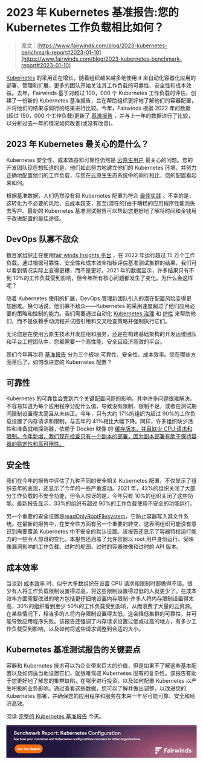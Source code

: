 # 2023 年 Kubernetes 基准报告:您的 Kubernetes 工作负载相比如何？

> 原文：[https://www.fairwinds.com/blog/2023-kubernetes-benchmark-report#2023-01-10](https://www.fairwinds.com/blog/2023-kubernetes-benchmark-report#2023-01-10)

 [Kubernetes](https://kubernetes.io/) 的采用正在增长，随着组织越来越多地使用 [](https://kubernetes.io/) it 来自动化容器化应用的部署、管理和扩展，更多的团队开始关注其工作负载的可靠性、安全性和成本效益。去年，Fairwinds 基于对超过 100，000 个 Kubernetes 工作负载的评估，创建了一份新的 Kubernetes 基准报告，旨在帮助组织更好地了解他们的容器配置，并将他们的结果与同行的结果进行比较。今年，Fairwinds 根据 2022 年的数据(超过 150，000 个工作负载)更新了 [基准报告](https://www.fairwinds.com/kubernetes-config-benchmark-report) ，并与上一年的数据进行了比较，以分析过去一年的情况如何改善(或没有改善)。

## 2023 年 Kubernetes 最关心的是什么？

Kubernetes 安全性、成本效益和可靠性仍然是 [云原生用户](https://www.cncf.io/) 最关心的问题。您的开发团队现在想知道的是，他们如此努力地建立他们的 Kubernetes 环境，并努力正确地配置他们的工作负载，与您在云原生生态系统中的同行相比，您的配置看起来如何。

根据基准数据，人们仍然没有将 Kubernetes 配置为符合 [最佳实践](https://www.fairwinds.com/blog/intro-kubernetes-best-practices) 。不幸的是，这转化为不必要的风险、云成本超支，甚至(潜在的)由于糟糕的应用程序性能而失去客户。最新的 Kubernetes 基准测试报告可以帮助您更好地了解将时间和金钱用于改进配置的最佳途径。

## DevOps 队寡不敌众

数百家组织正在使用[fair winds Insights 平台](https://www.fairwinds.com/insights) ，在 2022 年运行超过 15 万个工作负载。通过根据可靠性、安全性和成本效率指标评估基准测试集群的结果，我们可以看到情况实际上变得更糟，而不是更好。2021 年的数据显示，许多结果只有不到 10%的工作负载受到影响，但今年所有核心问题都发生了变化。为什么会这样呢？

随着 Kubernetes 使用的扩展，DevOps 管理新团队引入的潜在配置风险变得更加困难。换句话说，他们寡不敌众——Kubernetes 的采用速度超过了他们应用必要的策略和控制的能力。我们需要通过自动化 [Kubernetes 治理](https://www.fairwinds.com/blog/what-is-kubernetes-governance) 和 [护栏](https://www.fairwinds.com/kubernetes-guardrails-explained-reg) 来帮助他们，而不是依赖手动流程并试图引用和交叉检查策略并强制执行它们。

无论您是在使用云原生技术开发应用和服务，还是在构建基础架构的开发运维团队和平台工程团队中，您都需要一个高性能、安全且经济高效的平台。

我们今年再次将 [基准报告](https://www.fairwinds.com/kubernetes-config-benchmark-report) 分为三个板块:可靠性、安全性、成本效率。您在哪些方面落后了，如何改进您的 Kubernetes 配置？

## 可靠性

Kubernetes 的可靠性会受到六个关键配置问题的影响，其中许多问题很难解决。不容易知道为每个应用程序分配什么值，导致没有限制、限制不足，或者在测试期间限制设置得太高且从未纠正。今年，只有大约 17%的组织为超过 90%的工作负载设置了内存请求和限制，与去年的 41%相比大幅下降。同样，许多组织缺少活性和准备就绪探测器，依赖于 Docker 映像 的 [缓存版本，并且缺少 CPU 请求和限制。今年新增，我们现在检查只有一个副本的部署，因为副本部署有助于保持容器的稳定性和高可用性。](/blog/kubernetes-basics-tutorial-how-to-set-image-pull-policy-to-always)

## 安全性

我们在今年的报告中评估了九种不同的安全相关 Kubernetes 配置，不仅显示了组织去年的表现，还显示了今年的一些严重波动。2021 年，42%的组织关闭了大部分工作负载的不安全功能，但令人惊讶的是，今年只有 10%的组织关闭了这些功能。最新报告显示，33%的组织有超过 90%的工作负载使用不安全的功能运行。

另一个重要的安全设置是[readOnlyRootFilesystem](https://www.fairwinds.com/blog/dont-forget-to-check-kubernetes-pod-securitycontext-for-readonlyrootfilesystem)，它防止容器写入其文件系统。在最新的报告中，在安全性方面有另一个重要的转变，这表明组织可能没有意识到需要覆盖 Kubernetes 中不安全的默认设置。该报告还显示了容器特权运行能力的一些令人惊讶的变化。本报告还涵盖了允许容器以 root 用户身份运行、受映像漏洞影响的工作负载、过时的舵图、过时的容器映像和过时的 API 版本。

## 成本效率

当谈到 [成本效率](https://www.fairwinds.com/kubernetes-cost-optimization) 时，似乎大多数组织在设置 CPU 请求和限制时都做得不错。很少有人将工作负载限制设置得过高，将这些限制设置得过低的人就更少了。在成本效率方面需要改进的地方包括更仔细地设置内存限制-许多人将内存限制设置得太高，30%的组织看到至少 50%的工作负载受到影响，从而浪费了大量的云资源。在某些情况下，相当多的人将内存限制设置得太低，这会降低集群的可靠性，并可能导致应用程序失败。该报告还强调了内存请求设置过低或过高的地方，有多少工作负载受到影响，以及如何将这些请求调整到合适的大小。

## Kubernetes 基准测试报告的关键要点

容器和 Kubernetes 技术可以为企业带来巨大的价值，但是如果不了解这些基本配置以及如何适当地设置它们，就很难驾驭 Kubernetes 固有的复杂性。该报告有助于您更好地了解您的集群缺陷，在哪里进行投资，以及如何配置 Kubernetes 以产生积极的业务影响。通过查看这些数据，您可以了解并做出调整，以改进您的 Kubernetes 部署，并确保您的应用程序和服务在未来一年尽可能可靠、安全和经济高效。

阅读 [完整的 Kubernetes 基准报告](https://www.fairwinds.com/kubernetes-config-benchmark-report) 今天。

[![Just Posted: Kubernetes Benchmark Report 2023](img/ac3f87548e14243ac3414b06e023028d.png)](https://cta-redirect.hubspot.com/cta/redirect/2184645/df6709b9-c7f5-4c1a-8bf4-315f56b16325)